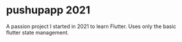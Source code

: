 # pushupapp 2021
A passion project I started in 2021 to learn Flutter. Uses only the basic flutter state management.
